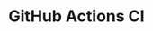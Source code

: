 # GitHub Actions CI














































































































































































































































































































































































































































































































































































































































































































































































































































































































































































































































































































































































































































































































































































































































































































































































































































































































































































































































































































































































































































































































































































































































































































































































































































































































































































































































































































































































































































































































































































































































































































































































































































































